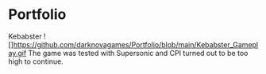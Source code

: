 # Portfolio

Kebabster
![]https://github.com/darknovagames/Portfolio/blob/main/Kebabster_Gameplay.gif
The game was tested with Supersonic and CPI turned out to be too high to continue.
